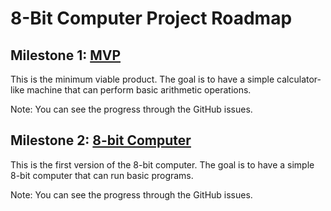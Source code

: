 # 8-Bit Computer Project Roadmap

## Milestone 1: [MVP](#milestone-1-mvp)
This is the minimum viable product. The goal is to have a simple calculator-like machine that can perform basic arithmetic operations.

Note: You can see the progress through the GitHub issues.

## Milestone 2: [8-bit Computer](#milestone-2-8-bit-computer)
This is the first version of the 8-bit computer. The goal is to have a simple 8-bit computer that can run basic programs.

Note: You can see the progress through the GitHub issues.

